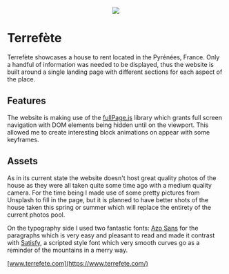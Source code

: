 <p align="center">
  <img src="https://i.imgur.com/o5KYFUW.png">
</p>

# Terrefète

Terrefète showcases a house to rent located in the Pyrénées, France. Only a handful of information was needed to be displayed, thus the website is built around a single landing page with different sections for each aspect of the place.

## Features

The website is making use of the [fullPage.js](https://alvarotrigo.com/fullPage/) library which grants full screen navigation with DOM elements being hidden until on the viewport. This allowed me to create interesting block animations on appear with some keyframes.

## Assets

As in its current state the website doesn't host great quality photos of the house as they were all taken quite some time ago with a medium quality camera. For the time being I made use of some pretty pictures from Unsplash to fill in the page, but it is planned to have better shots of the house taken this spring or summer which will replace the entirety of the current photos pool.

On the typography side I used two fantastic fonts: [Azo Sans](https://fonts.adobe.com/fonts/azo-sans) for the paragraphs which is very easy and pleasant to read and made it contrast with [Satisfy](https://fonts.adobe.com/fonts/satisfy), a scripted style font which very smooth curves go as a reminder of the mountains in a merry way.

[www.terrefete.com](https://www.terrefete.com/)
